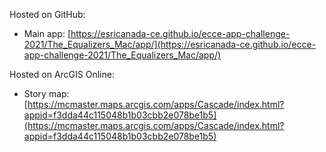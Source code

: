 Hosted on GitHub:

- Main app: [https://esricanada-ce.github.io/ecce-app-challenge-2021/The_Equalizers_Mac/app/](https://esricanada-ce.github.io/ecce-app-challenge-2021/The_Equalizers_Mac/app/)

Hosted on ArcGIS Online:

- Story map: [https://mcmaster.maps.arcgis.com/apps/Cascade/index.html?appid=f3dda44c115048b1b03cbb2e078be1b5](https://mcmaster.maps.arcgis.com/apps/Cascade/index.html?appid=f3dda44c115048b1b03cbb2e078be1b5)